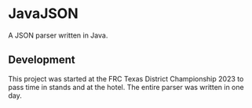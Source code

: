 # JavaJSON

A JSON parser written in Java.

## Development
This project was started at the FRC Texas District Championship 2023 to pass time in stands and at the hotel.
The entire parser was written in one day.